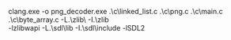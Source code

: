 clang.exe -o png_decoder.exe .\c\linked_list.c .\c\png.c .\c\main.c .\c\byte_array.c -L.\zlib\ -I.\zlib\
 -lzlibwapi -L.\sdl\lib -I.\sdl\include -lSDL2